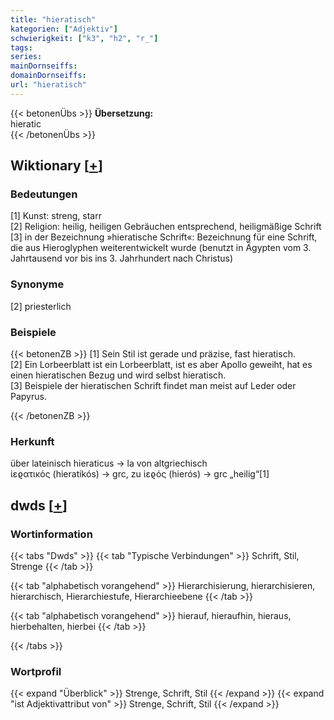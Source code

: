 ```yaml
---
title: "hieratisch"
kategorien: ["Adjektiv"]
schwierigkeit: ["k3", "h2", "r_"]
tags:
series:
mainDornseiffs:
domainDornseiffs:
url: "hieratisch"
---
```


{{< betonenÜbs >}}
**Übersetzung:**  
hieratic  
{{< /betonenÜbs >}}

## Wiktionary [[+](https://de.wiktionary.org/wiki/hieratisch)]

### Bedeutungen
[1] Kunst: streng, starr  
[2] Religion: heilig, heiligen Gebräuchen entsprechend, heiligmäßige Schrift  
[3] in der Bezeichnung »hieratische Schrift«: Bezeichnung für eine Schrift, die aus Hieroglyphen weiterentwickelt wurde (benutzt in Ägypten vom 3. Jahrtausend vor bis ins 3. Jahrhundert nach Christus)  

### Synonyme
[2] priesterlich  

### Beispiele
{{< betonenZB >}}
[1] Sein Stil ist gerade und präzise, fast hieratisch.  
[2] Ein Lorbeerblatt ist ein Lorbeerblatt, ist es aber Apollo geweiht, hat es einen hieratischen Bezug und wird selbst hieratisch.  
[3] Beispiele der hieratischen Schrift findet man meist auf Leder oder Papyrus.  

{{< /betonenZB >}}
### Herkunft
über lateinisch hieraticus → la von altgriechisch ἱεϱατικός (hieratikós) → grc, zu ἱεϱός (hierós) → grc „heilig“[1]  



## dwds [[+](https://www.dwds.de/wb/hieratisch)]

### Wortinformation
{{< tabs "Dwds" >}}
{{< tab "Typische Verbindungen" >}}
Schrift, Stil, Strenge
{{< /tab >}}

{{< tab "alphabetisch vorangehend" >}}
Hierarchisierung, hierarchisieren, hierarchisch, Hierarchiestufe, Hierarchieebene
{{< /tab >}}

{{< tab "alphabetisch vorangehend" >}}
hierauf, hieraufhin, hieraus, hierbehalten, hierbei
{{< /tab >}}

{{< /tabs >}}

### Wortprofil
{{< expand "Überblick" >}} Strenge, Schrift, Stil {{< /expand >}}
{{< expand "ist Adjektivattribut von" >}} Strenge, Schrift, Stil {{< /expand >}}

